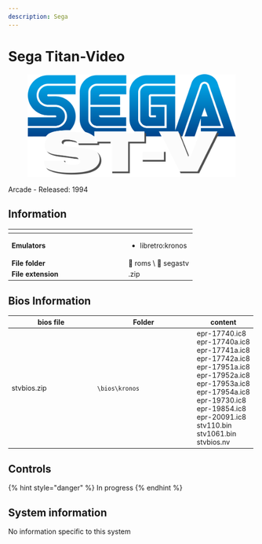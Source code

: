 ```yaml
---
description: Sega
---
```


# Sega Titan-Video

<div align="left">

<figure><img src="https://raw.githubusercontent.com/fabricecaruso/es-theme-carbon/0ab5d8cd36c673c827b022c2ae53042a38df33da/art/logos/segastv.svg" alt=""><figcaption></figcaption></figure>

</div>

Arcade - Released: 1994



## Information

<table data-header-hidden><thead><tr><th width="224"></th><th></th></tr></thead><tbody><tr><td><strong>Emulators</strong></td><td><ul><li>libretro:kronos</li></ul></td></tr><tr><td><strong>File folder</strong></td><td><span data-gb-custom-inline data-tag="emoji" data-code="1f4c2">📂</span> roms \ <span data-gb-custom-inline data-tag="emoji" data-code="1f4c2">📂</span> segastv</td></tr><tr><td><strong>File extension</strong></td><td>.zip</td></tr></tbody></table>

## Bios Information

<table><thead><tr><th width="160.55555555555557">bios file</th><th width="189">Folder</th><th>content</th></tr></thead><tbody><tr><td>stvbios.zip</td><td><code>\bios\kronos</code></td><td>epr-17740.ic8<br>epr-17740a.ic8<br>epr-17741a.ic8<br>epr-17742a.ic8<br>epr-17951a.ic8<br>epr-17952a.ic8<br>epr-17953a.ic8<br>epr-17954a.ic8<br>epr-19730.ic8<br>epr-19854.ic8<br>epr-20091.ic8<br>stv110.bin<br>stv1061.bin<br>stvbios.nv</td></tr></tbody></table>

## Controls

{% hint style="danger" %}
In progress
{% endhint %}

## System information

No information specific to this system
